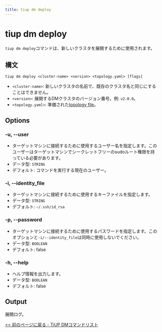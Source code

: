 ```yaml
---
title: tiup dm deploy
---
```


# tiup dm deploy

`tiup dm deploy`コマンドは、新しいクラスタを展開するために使用されます。

## 構文

```shell
tiup dm deploy <cluster-name> <version> <topology.yaml> [flags]
```

- `<cluster-name>`: 新しいクラスタの名前で、既存のクラスタ名と同じにすることはできません。
- `<version>`: 展開するDMクラスタのバージョン番号。例: `v2.0.0`。
- `<topology.yaml>`: 準備された[topology file](/tiup/tiup-dm-topology-reference.md)。

## Options

### -u, --user

- ターゲットマシンに接続するために使用するユーザー名を指定します。このユーザーはターゲットマシンでシークレットフリーのsudoルート権限を持っている必要があります。
- データ型: `STRING`
- デフォルト: コマンドを実行する現在のユーザー。

### -i, --identity_file

- ターゲットマシンに接続するために使用するキーファイルを指定します。
- データ型: `STRING`
- デフォルト: `~/.ssh/id_rsa`

### -p, --password

- ターゲットマシンに接続するために使用するパスワードを指定します。このオプションと`-i/--identity_file`は同時に使用しないでください。
- データ型: `BOOLEAN`
- デフォルト: false

### -h, --help

- ヘルプ情報を出力します。
- データ型: `BOOLEAN`
- デフォルト: false

## Output

展開ログ。

[<< 前のページに戻る - TiUP DMコマンドリスト](/tiup/tiup-component-dm.md#command-list)